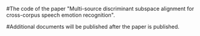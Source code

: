 #The code of the paper "Multi-source discriminant subspace alignment for cross-corpus speech emotion recognition".


#Additional documents will be published after the paper is published.
